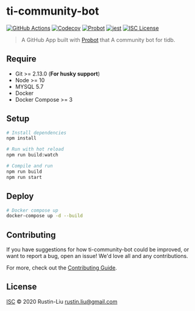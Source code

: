 # ti-community-bot

[![GitHub Actions](https://github.com/tidb-community-bots/ti-community-bot/workflows/Test/badge.svg?branch=master)](https://github.com/features/actions)
[![Codecov](https://badgen.net/codecov/c/github/tidb-community-bots/ti-community-bot?icon=codecov)](https://codecov.io/gh/tidb-community-bots/ti-community-bot)
[![Probot](https://badgen.net/badge/built%20with/probot/orange?icon=dependabot&cache=86400)](https://probot.github.io/)
[![jest](https://facebook.github.io/jest/img/jest-badge.svg)](https://github.com/facebook/jest)
[![ISC License](https://badgen.net/badge/license/ISC/blue?cache=86400)](https://tidb-community-bots.isc-license.org)

> A GitHub App built with [Probot](https://github.com/probot/probot) that A community bot for tidb.

## Require

- Git >= 2.13.0 (**For husky support**)
- Node >= 10
- MYSQL 5.7
- Docker
- Docker Compose >= 3

## Setup

```sh
# Install dependencies
npm install

# Run with hot reload
npm run build:watch

# Compile and run
npm run build
npm run start
```

## Deploy

```sh
# Docker compose up
docker-compose up -d --build

```

## Contributing

If you have suggestions for how ti-community-bot could be improved, or want to report a bug, open an issue! We'd love all and any contributions.

For more, check out the [Contributing Guide](CONTRIBUTING.md).

## License

[ISC](LICENSE) © 2020 Rustin-Liu <rustin.liu@gmail.com>
